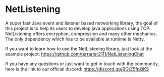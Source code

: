 # NetListening
A super fast Java event and listener based networking library,
the goal of this project is to help its users to develop java applications using TCP.
NetListening offers encryption, compression and many other mechanics.
The only dependency which has to be available at runtime is Netty.

If you want to learn how to use the NetListening library, just look at the example project: https://github.com/terrarier2111/NetListeningChat

If you have any questions or just want to get in touch with the community, here is the link to our official discord: https://discord.gg/BGtZ5fpQKS

